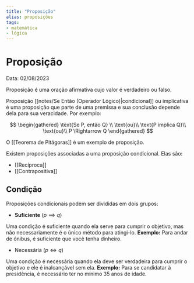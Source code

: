 ```yaml
---
title: "Proposição"
alias: proposições
tags:
- matemática
- lógica
---
```

# Proposição

Data: 02/08/2023

Proposição é uma oração afirmativa cujo valor é verdadeiro ou falso.

Proposição [[notes/Se Então (Operador Lógico)|condicional]] ou implicativa é uma proposição que parte de uma premissa e sua conclusão depende dela para sua veracidade. Por exemplo:

$$
\begin{gathered}
\text{Se P, então Q} \\
\text{ou}\\
\text{P implica Q}\\
\text{ou}\\
P \Rightarrow Q
\end{gathered}
$$


O [[Teorema de Pitágoras]] é um exemplo de proposição.

Existem proposições associadas a uma proposição condicional. Elas são:

- [[Recíproca]]
- [[Contrapositiva]]

## Condição

Proposições condicionais podem ser divididas em dois grupos:

- **Suficiente** ($p \implies q$)

Uma condição é suficiente quando ela serve para cumprir o objetivo, mas não necessariamente é o único método para atingi-lo.
**Exemplo:** Para andar de ônibus, é suficiente que você tenha dinheiro.

- Necessária ($p \iff q$)

Uma condição é necessária quando ela deve ser verdadeira para cumprir o objetivo e ele é inalcançável sem ela.
**Exemplo:** Para se candidatar à presidência, é necessário ter no mínimo 35 anos de idade.